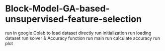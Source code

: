 # Block-Model-GA-based-unsupervised-feature-selection

run in google Colab to load dataset directly
run initialization
run loading dataset
run solver & Accuracy function
run main
run calculate accuracy
run plot 
